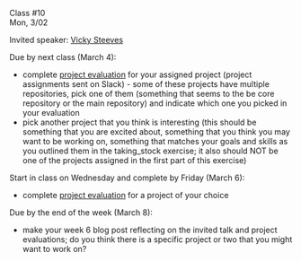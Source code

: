 <div class="lecture1">

<div class="column_date">
<p markdown="block">

Class #10 <br>
Mon, 3/02

</p>
</div>
<div class="column_materials">
<p markdown="block">


Invited speaker: [Vicky Steeves](https://vickysteeves.com/)

</p>
</div>

<div class="column_assign">
<p markdown="block">


Due by next class (March 4):
- complete [project evaluation](https://github.com/nyu-ossd-s20/project-evaluation)
for your assigned project (project assignments sent on Slack) - some of these projects
have multiple repositories, pick one of them (something that seems to the be core
repository or the main repository) and indicate which one you picked in your evaluation
- pick another project that you think is interesting (this should be something that you are excited about, something that you think you may want to be working on, something that matches your goals and skills as you outlined them in the taking_stock exercise; it also should NOT be one of the projects assigned in the first part of this exercise)

Start in class on Wednesday and complete by Friday (March 6):
- complete [project evaluation](https://github.com/nyu-ossd-s20/project-evaluation)
for a project of your choice

Due by the end of the week (March 8):
- make your week 6 blog post reflecting on the invited talk and project evaluations;
do you think there is a specific project or two that you might want to work on?

</p>
</div>

</div>
